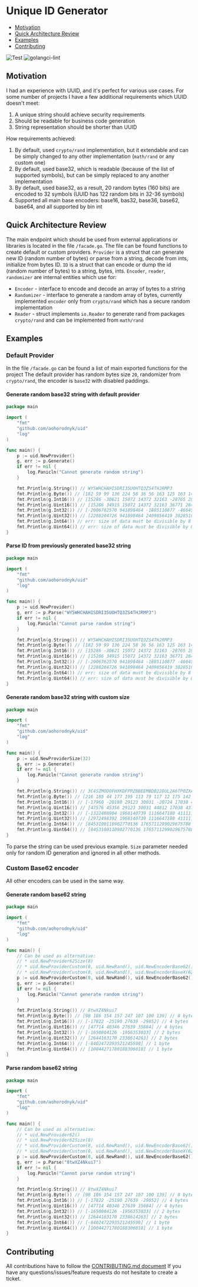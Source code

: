 # Unique ID Generator

* [Motivation](#motivation)
* [Quick Architecture Review](#quick-architecture-review)
* [Examples](#examples)
* [Contributing](#contributing)

![Test](https://github.com/aohorodnyk/uid/workflows/Test/badge.svg) ![golangci-lint](https://github.com/aohorodnyk/uid/workflows/golangci-lint/badge.svg)

## Motivation
I had an experience with UUID, and it's perfect for various use cases. For some number of projects I have a few additional requirements which UUID doesn't meet:
1. A unique string should achieve security requirements
1. Should be readable for business code generation
1. String representation should be shorter than UUID

How requirements achieved:
1. By default, used `crypto/rand` implementation, but it extendable and can be simply changed to any other implementation (`math/rand` or any custom one)
1. By default, used base32, which is readable (because of the list of supported symbols), but can be simply replaced to any another implementation
1. By default, used base32, as a result, 20 random bytes (160 bits) are encoded to 32 symbols (UUID has 122 random bits in 32-36 symbols)
1. Supported all main base encoders: base16, bas32, base36, base62, base64, and all supported by bin int

## Quick Architecture Review
The main endpoint which should be used from external applications or libraries is located in the file `/facade.go`.
The file can be found functions to create default or custom providers.
`Provider` is a struct that can generate new ID (random number of bytes) or parse from a string, decode from ints, initialize from bytes ID.
`ID` is a struct that can encode or dump the id (random number of bytes) to a string, bytes, ints.
`Encoder`, `reader`, `randomizer` are internal entities which use for:
* `Encoder` - interface to encode and decode an array of bytes to a string
* `Randomizer` - interface to generate a random array of bytes, currently implemented `encoder` only from `crypto/rand` which has a secure random implementation
* `Reader` - struct implements `io.Reader` to generate rand from packages `crypto/rand` and can be implemented from `math/rand` 

## Examples

### Default Provider
In the file `/facade.go` can be found a list of main exported functions for the project
The default provider has random bytes size `20`, randomizer from `crypto/rand`, the encoder is `base32` with disabled paddings.

#### Generate random base32 string with default provider
```go
package main

import (
	"fmt"
	"github.com/aohorodnyk/uid"
	"log"
)

func main() {
	p := uid.NewProvider()
	g, err := p.Generate()
	if err != nil {
		log.Panicln("Cannot generate random string")
	}

	fmt.Println(g.String()) // WY5WHCHAHISDRI35UOHTQ3ZS4THJRMP3
	fmt.Println(g.Byte()) // [182 59 99 136 224 58 36 56 163 125 163 143 56 111 50 228 206 152 177 251]
	fmt.Println(g.Int16()) // [15286 -30621 15072 14372 32163 -28765 28472 -7118 -26418 -1103]
	fmt.Println(g.Uint16()) // [15286 34915 15072 14372 32163 36771 28472 58418 39118 64433]
	fmt.Println(g.Int32()) // [-2006762570 941898464 -1885110877 -466456776 -72247090]
	fmt.Println(g.Uint32()) // [2288204726 941898464 2409856419 3828510520 4222720206]
	fmt.Println(g.Int64()) // err: size of data must be divisible by 8
	fmt.Println(g.Uint64()) // err: size of data must be divisible by 8
}
```

#### Parse ID from previously generated base32 string
```go
package main

import (
	"fmt"
	"github.com/aohorodnyk/uid"
	"log"
)

func main() {
	p := uid.NewProvider()
	g, err := p.Parse("WY5WHCHAHISDRI35UOHTQ3ZS4THJRMP3")
	if err != nil {
		log.Panicln("Cannot parse random string")
	}

	fmt.Println(g.String()) // WY5WHCHAHISDRI35UOHTQ3ZS4THJRMP3
	fmt.Println(g.Byte()) // [182 59 99 136 224 58 36 56 163 125 163 143 56 111 50 228 206 152 177 251]
	fmt.Println(g.Int16()) // [15286 -30621 15072 14372 32163 -28765 28472 -7118 -26418 -1103]
	fmt.Println(g.Uint16()) // [15286 34915 15072 14372 32163 36771 28472 58418 39118 64433]
	fmt.Println(g.Int32()) // [-2006762570 941898464 -1885110877 -466456776 -72247090]
	fmt.Println(g.Uint32()) // [2288204726 941898464 2409856419 3828510520 4222720206]
	fmt.Println(g.Int64()) // err: size of data must be divisible by 8
	fmt.Println(g.Uint64()) // err: size of data must be divisible by 8
}
```

#### Generate random base32 string with custom size
```go
package main

import (
	"fmt"
	"github.com/aohorodnyk/uid"
	"log"
)

func main() {
	p := uid.NewProviderSize(32)
	g, err := p.Generate()
	if err != nil {
		log.Panicln("Cannot generate random string")
	}

	fmt.Println(g.String()) // 3C4SZMODOFHXKDFPRZBBEEMBDB22DUL2A6TPOZXAHDAJJO56PGGQ
	fmt.Println(g.Byte()) // [216 185 44 177 195 113 79 117 12 175 142 66 18 17 129 24 117 161 209 122 7 166 247 102 224 56 192 148 187 190 121 141]
	fmt.Println(g.Int16()) // [-17960 -20180 29123 30031 -20724 17038 4370 6273 -24203 31441 -23033 26359 14560 -27456 -16709 -29319]
	fmt.Println(g.Uint16()) // [47576 45356 29123 30031 44812 17038 4370 6273 41333 31441 42503 26359 14560 38080 48827 36217]
	fmt.Println(g.Int32()) // [-1322468904 1968140739 1116647180 411111698 2060558709 1727505927 -1799341856 -1921401157]
	fmt.Println(g.Uint32()) // [2972498392 1968140739 1116647180 411111698 2060558709 1727505927 2495625440 2373566139]
	fmt.Println(g.Int64()) // [8453100110902770136 1765711299029675788 7419581462171722101 -8252355129315936032]
	fmt.Println(g.Uint64()) // [8453100110902770136 1765711299029675788 7419581462171722101 10194388944393615584]
}
```

To parse the string can be used previous example. `Size` parameter needed only for random ID generation and ignored in all other methods.

### Custom Base62 encoder
All other encoders can be used in the same way.

#### Generate random base62 string
```go
package main

import (
	"fmt"
	"github.com/aohorodnyk/uid"
	"log"
)

func main() {
	// Can be used as alternative:
	// * uid.NewProvider62Size(8)
	// * uid.NewProviderCustom(8, uid.NewRand(), uid.NewEncoderBase62())
	// * uid.NewProviderCustom(8, uid.NewRand(), uid.NewEncoderBaseX(62))
	p := uid.NewProviderCustom(8, uid.NewRand(), uid.NewEncoderBase62())
	g, err := p.Generate()
	if err != nil {
		log.Panicln("Cannot generate random string")
	}

	fmt.Println(g.String()) // 8twXZ4Nkui7
	fmt.Println(g.Byte()) // [98 186 154 157 247 107 100 139] // 8 bytes
	fmt.Println(g.Int16()) // [-17822 -25190 27639 -29852] // 4 bytes
	fmt.Println(g.Uint16()) // [47714 40346 27639 35684] // 4 bytes
	fmt.Println(g.Int32()) // [-1650804126 -1956353033] // 2 bytes
	fmt.Println(g.Uint32()) // [2644163170 2338614263] // 2 bytes
	fmt.Println(g.Int64()) // [-8402472293521245598] // 1 byte
	fmt.Println(g.Uint64()) // [10044271780188306018] // 1 byte
}
```

#### Parse random base62 string
```go
package main

import (
	"fmt"
	"github.com/aohorodnyk/uid"
	"log"
)

func main() {
	// Can be used as alternative:
	// * uid.NewProvider62()
	// * uid.NewProvider62Size(8)
	// * uid.NewProviderCustom(8, uid.NewRand(), uid.NewEncoderBase62())
	// * uid.NewProviderCustom(8, uid.NewRand(), uid.NewEncoderBaseX(62))
	p := uid.NewProviderCustom(8, uid.NewRand(), uid.NewEncoderBase62())
	g, err := p.Parse("8twXZ4Nkui7")
	if err != nil {
		log.Panicln("Cannot parse random string")
	}

	fmt.Println(g.String()) // 8twXZ4Nkui7
	fmt.Println(g.Byte()) // [98 186 154 157 247 107 100 139] // 8 bytes
	fmt.Println(g.Int16()) // [-17822 -25190 27639 -29852] // 4 bytes
	fmt.Println(g.Uint16()) // [47714 40346 27639 35684] // 4 bytes
	fmt.Println(g.Int32()) // [-1650804126 -1956353033] // 2 bytes
	fmt.Println(g.Uint32()) // [2644163170 2338614263] // 2 bytes
	fmt.Println(g.Int64()) // [-8402472293521245598] // 1 byte
	fmt.Println(g.Uint64()) // [10044271780188306018] // 1 byte
}
```

## Contributing
All contributions have to follow the [CONTRIBUTING.md document](https://github.com/aohorodnyk/uid/blob/main/CONTRIBUTING.md)
If you have any questions/issues/feature requests do not hesitate to create a ticket.
